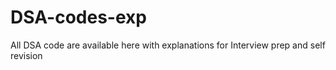 # DSA-codes-exp
All DSA code are available here with explanations for Interview prep and self revision

